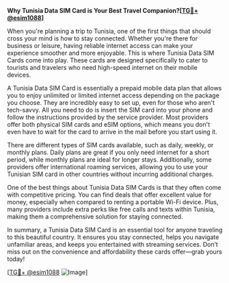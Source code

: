 **Why Tunisia Data SIM Card is Your Best Travel Companion?[[TG💪+ @esim1088](https://t.me/s/esim1088)]**

When you're planning a trip to Tunisia, one of the first things that should cross your mind is how to stay connected. Whether you're there for business or leisure, having reliable internet access can make your experience smoother and more enjoyable. This is where Tunisia Data SIM Cards come into play. These cards are designed specifically to cater to tourists and travelers who need high-speed internet on their mobile devices.

A Tunisia Data SIM Card is essentially a prepaid mobile data plan that allows you to enjoy unlimited or limited internet access depending on the package you choose. They are incredibly easy to set up, even for those who aren't tech-savvy. All you need to do is insert the SIM card into your phone and follow the instructions provided by the service provider. Most providers offer both physical SIM cards and eSIM options, which means you don't even have to wait for the card to arrive in the mail before you start using it.

There are different types of SIM cards available, such as daily, weekly, or monthly plans. Daily plans are great if you only need internet for a short period, while monthly plans are ideal for longer stays. Additionally, some providers offer international roaming services, allowing you to use your Tunisian SIM card in other countries without incurring additional charges.

One of the best things about Tunisia Data SIM Cards is that they often come with competitive pricing. You can find deals that offer excellent value for money, especially when compared to renting a portable Wi-Fi device. Plus, many providers include extra perks like free calls and texts within Tunisia, making them a comprehensive solution for staying connected.

In summary, a Tunisia Data SIM Card is an essential tool for anyone traveling to this beautiful country. It ensures you stay connected, helps you navigate unfamiliar areas, and keeps you entertained with streaming services. Don’t miss out on the convenience and affordability these cards offer—grab yours today! 

[[TG💪+ @esim1088](https://t.me/s/esim1088) ![Image](https://i.postimg.cc/Y0z9fWf4/image.png)]
